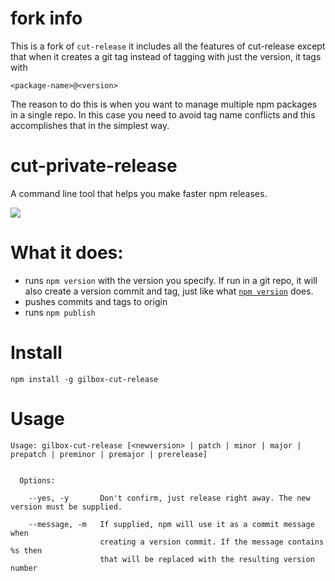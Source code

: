 # fork info

This is a fork of `cut-release` it includes all the features of cut-release
except that when it creates a git tag instead of tagging with just the version, it
tags with

    <package-name>@<version>

The reason to do this is when you want to manage multiple npm packages
in a single repo. In this case you need to avoid tag name conflicts and this accomplishes
that in the simplest way.

# cut-private-release

A command line tool that helps you make faster npm releases.

![](https://raw.githubusercontent.com/bjoerge/cut-release/master/demo.gif)

# What it does:

  * runs `npm version` with the version you specify. If run in a git repo, it will also create a version commit and tag, just like what [`npm version`](https://docs.npmjs.com/cli/version) does.
  * pushes commits and tags to origin
  * runs `npm publish`

# Install

    npm install -g gilbox-cut-release

# Usage 

```
Usage: gilbox-cut-release [<newversion> | patch | minor | major | prepatch | preminor | premajor | prerelease]


  Options:

    --yes, -y       Don't confirm, just release right away. The new version must be supplied.

    --message, -m   If supplied, npm will use it as a commit message when
                    creating a version commit. If the message contains %s then
                    that will be replaced with the resulting version number
```
